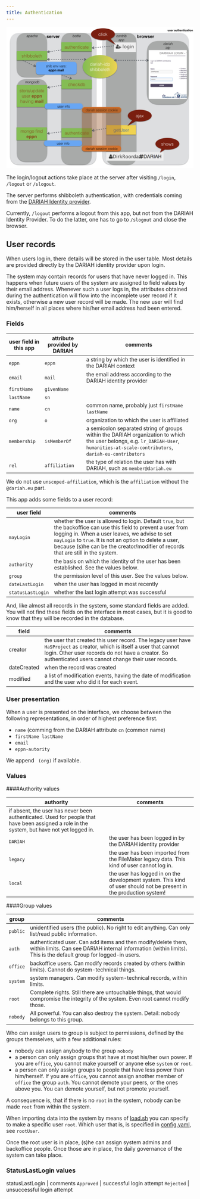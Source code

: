 ```yaml
---
title: Authentication
---
```


![diag](design/design.003.jpeg)

The login/logout actions take place at the server after visiting `/login`,
`/logout` or `/slogout`.

The server performs shibboleth authentication, with credentials coming from the 
[DARIAH Identity provider](https://wiki.de.dariah.eu/display/publicde/DARIAH+AAI+Documentation).

Currently, `/logout` performs a logout from this app, but not from the DARIAH Identity Provider.
To do the latter, one has to go to `/slogout` and close the browser.

User records
-------------
When users log in, there details will be stored in the user table.
Most details are provided directly by the DARIAH identity provider upon login.

The system may contain records for users that have never logged in.
This happens when future users of the system are assigned to field values by their email address.
Whenever such a user logs in, the attributes obtained during the authentication will flow into
the incomplete user record if it exists, otherwise a new user record will be made.
The new user will find him/herself in all places where his/her email address had been entered.

### Fields

user field in this app | attribute provided by DARIAH | comments
---|---|---
`eppn` | `eppn` | a string by which the user is identified in the DARIAH context
`email` | `mail` | the email address according to the DARIAH identity provider
`firstName` | `givenName` |
`lastName` | `sn` |
`name` | `cn` | common name, probably just `firstName lastName`
`org` | `o` | organization to which the user is affiliated
`membership` | `isMemberOf` | a semicolon separated string of groups within the DARIAH organization to which the user belongs, e.g. `lr_DARIAH-User`, `humanities-at-scale-contributors`, `dariah-eu-contributors`
`rel` | `affiliation` | the type of relation the user has with DARIAH, such as `member@dariah.eu`

We do not use `unscoped-affiliation`, which is the `affiliation` without the `@dariah.eu` part.

This app adds some fields to a user record:

user field | comments
---|---
`mayLogin` | whether the user is allowed to login. Default `true`, but the backoffice can use this field to prevent a user from logging in. When a user leaves, we advise to set `mayLogin` to `true`. It is not an option to delete a user, because (s)he can be the creator/modifier of records that are still in the system.
`authority` | the basis on which the identity of the user has been established. See the values below.
`group` | the permission level of this user. See the values below.
`dateLastLogin` | when the user has logged in most recently
`statusLastLogin` | whether the last login attempt was successful

And, like almost all records in the system, some standard fields are added.
You will not find these fields on the interface in most cases,
but it is good to know that they will be recorded in the database.

field | comments
---|---
creator | the user that created this user record. The legacy user have `HaSProject` as creator, which is itself a user that cannot login. Other user records do not have a creator. So authenticated users cannot change their user records.
dateCreated | when the record was created
modified | a list of modification events, having the date of modification and the user who did it for each event.

### User presentation
When a user is presented on the interface, we choose between the following representations, in order
of highest preference first. 

* `name` (comming from the DARIAH attribute `cn` (common name)
* `firstName lastName`
* `email`
* `eppn-autority`

We append ` (org)` if available.

### Values
####Authority values

authority | comments
---|---
 | if absent, the user has never been authenticated. Used for people that have been assigned a role in the system, but have not yet logged in.
`DARIAH` | the user has been logged in by the DARIAH identity provider
`legacy` | the user has been imported from the FileMaker legacy data. This kind of user cannot log in.
`local`  | the user has logged in on the development system. This kind of user should not be present in the production system!

####Group values

group | comments
---|---
`public` | unidentified users (the public). No right to edit anything. Can only list/read public information.
`auth` | authenticated user. Can add items and then modify/delete them, within limits. Can see DARIAH internal information (within limits). This is the default group for logged-in users.
`office` | backoffice users. Can modify records created by others (within limits). Cannot do system-technical things.
`system` | system managers. Can modify system-technical records, within limits.
`root` | Complete rights. Still there are untouchable things, that would compromise the integrity of the system. Even root cannot modify those.
`nobody` | All powerful. You can also destroy the system. Detail: nobody belongs to this group.

Who can assign users to group is subject to permissions, defined by the groups themselves, with a few additional rules:

* nobody can assign anybody to the group `nobody`
* a person can only assign groups that have at most his/her own power. If you are `office`, you cannot make yourself or anyone else `system` or `root`.
* a person can only assign groups to people that have less power than him/herself. If you are `office`, you cannot assign another member of `office` the group `auth`. You cannot demote your peers, or the ones above you.
You can demote yourself, but not promote yourself.

A consequence is, that if there is no `root` in the system, nobody can be made `root` from within the system.

When importing data into the system by means of [load.sh](https://github.com/Dans-labs/dariah/blob/master/static/tools/load.sh) you can specify to make a specific user `root`.
Which user that is, is specified in [config.yaml](https://github.com/Dans-labs/dariah/blob/master/static/tools/config.yaml), see `rootUser`.

Once the root user is in place, (s)he can assign system admins and backoffice people.
Once those are in place, the daily governance of the system can take place.

### StatusLastLogin values

statusLastLogin | comments
`Approved` | successful login attempt
`Rejected` | unsuccessful login attempt

